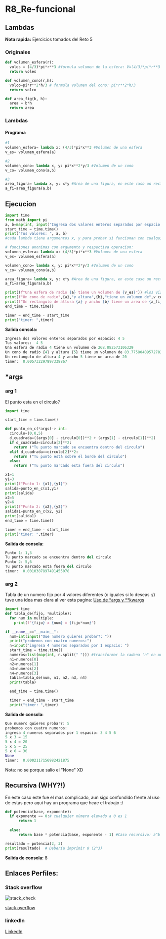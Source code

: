 # R8_Re-funcional
## Lambdas
**Nota rapida:** Ejercicios tomados del Reto 5

### Originales
```python
def volumen_esfera(r):
  voles = (4/3)*pi*r**3 #formula volumen de la esfera: V=(4/3)*pi*r**3
  return voles

def volumen_cono(r,h):
  volco=pi*r**2*h/3 # formula volumen del cono: pi*r**2*h/3
  return volco

def area_fig(b, h):
  area = b*h
  return area
```

### Lambdas
#### Programa
```python
#1
volumen_esfera= lambda x: (4/3)*pi*x**3 #Volumen de una esfera
v_es= volumen_esfera(a)

#2
volumen_cono= lambda x, y: pi*x**2*y/3 #Volumen de un cono
v_co= volumen_cono(a,b)

#3
area_figura= lambda x, y: x*y #Area de una figura, en este caso un rectangulo
a_fi=area_figura(a,b)

```

## Ejecucion
```python
import time 
from math import pi
a, b=map(int, input("Ingresa dos valores enteros separados por espacio: ").split())
start_time = time.time()
print("Tus valores: ", a, b)
#cada lambda tiene argumentos x, y para probar si funcionan con cualquier variable mas adelante

# funciones anonimas con argumento y respectiva operacion:
volumen_esfera= lambda x: (4/3)*pi*x**3 #Volumen de una esfera
v_es= volumen_esfera(a)

volumen_cono= lambda x, y: pi*x**2*y/3 #Volumen de un cono
v_co= volumen_cono(a,b)

area_figura= lambda x, y: x*y #Area de una figura, en este caso un rectangulo
a_fi=area_figura(a,b)

print((f"Una esfera de radio {a} tiene un volumen de {v_es}")) #los visto en clase de cadenas :)
print(f"Un cono de radio",{a},"y altura",{b},"tiene un volumen de",v_co)
print(f"Un rectangulo de altura {a} y ancho {b} tiene un area de {a_fi}")
end_time = time.time()

timer = end_time - start_time
print("timer: ",timer)
```
**Salida consola:**

```python
Ingresa dos valores enteros separados por espacio: 4 5
Tus valores:  4 5
Una esfera de radio 4 tiene un volumen de 268.082573106329
Un cono de radio {4} y altura {5} tiene un volumen de 83.77580409572782
Un rectangulo de altura 4 y ancho 5 tiene un area de 20
timer:  0.005732297897338867
```
## *args



### arg 1
El punto esta en el circulo?
```python
import time

start_time = time.time()

def punto_en_c(*args)-> int:
  circulo=(0,0,5)
  d_cuadrada=((args[0] - circulo[0])**2 + (args[1] - circulo[1])**2)
  if d_cuadrada<circulo[2]**2:
    return ("Tu punto marcado se encuentra dentro del circulo")
  elif d_cuadrada==circulo[2]**2:
    return ("Tu punto está sobre el borde del círculo")
  else:
    return ("Tu punto marcado esta fuera del circulo")

x1=1
y1=3
print(f"Punto 1: {x1},{y1}")
salida=punto_en_c(x1,y1)
print(salida)
x2=5
y2=6
print(f"Punto 2: {x2},{y2}")
salida1=punto_en_c(x2, y2)
print(salida1)
end_time = time.time()

timer = end_time - start_time
print("timer: ",timer)
```
**Salida de consola:**
```python
Punto 1: 1,3
Tu punto marcado se encuentra dentro del circulo
Punto 2: 5,6
Tu punto marcado esta fuera del circulo
timer:  0.0010387897491455078
```

### arg 2
Tabla de un numero fijo por 4 valores diferentes (o iguales si lo deseas :/)  tuve una idea mas clara al ver esta pagina: [Uso de *args y **kwargs](https://python-intermedio.readthedocs.io/es/latest/args_and_kwargs.html)
```python
import time
def tabla_de(fijo, *multiple):
  for num in multiple:
    print(f"{fijo} x {num} = {fijo*num}")

if __name__=="__main__":
  num=int(input("Que numero quieres probar?: "))
  print("probemos con cuatro numeros:")
  n=input("ingresa 4 numeros separados por 1 espacio: ")
  start_time = time.time()
  numeros=list(map(int, n.split(" "))) #transformar la cadena "n" en una lista de 4 valores
  n1=numeros[0]
  n2=numeros[1]
  n3=numeros[2]
  n4=numeros[3]
  tabla=tabla_de(num, n1, n2, n3, n4)
  print(tabla)

  end_time = time.time()

  timer = end_time - start_time
  print("timer: ",timer)
```
**Salida de consola:**
```python
Que numero quieres probar?: 5
probemos con cuatro numeros:
ingresa 4 numeros separados por 1 espacio: 3 4 5 6
5 x 3 = 15
5 x 4 = 20
5 x 5 = 25
5 x 6 = 30
None
timer:  0.0002117156982421875
```
Nota: no se porque salio el "None" XD

## Recursiva (WHY?!)
En este caso este fue el mas complicado, aun sigo confundido frente al uso de estas pero aqui hay un programa que hcae el trabajo :/
```python
def potencia(base, exponente):
  if exponente == 0:# cualquier número elevado a 0 es 1
      return 1
  
  else:
      return base * potencia(base, exponente - 1) #Caso recursivo: a^b = a * a^(b-1)

resultado = potencia(2, 3)
print(resultado)  # Debería imprimir 8 (2^3)

```
**Salida de consola:**
8

## Enlaces Perfiles:
### Stack overflow
![stack_check](https://github.com/user-attachments/assets/e4f2f06f-f502-413f-83ce-cb2619cc6111)

[stack overflow](https://stackoverflow.com/users/29560901/felip-d1)

### linkedIn

[LinkedIn](https://www.linkedin.com/in/david-felipe-cortes-reyes-973201350/)

